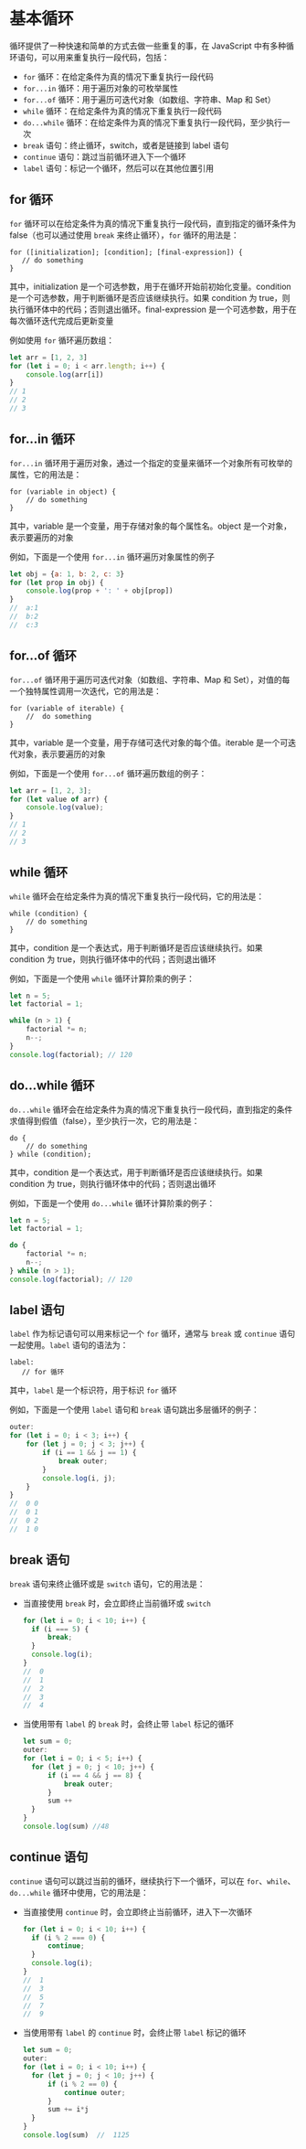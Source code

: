 # 基本循环
循环提供了一种快速和简单的方式去做一些重复的事，在 JavaScript 中有多种循环语句，可以用来重复执行一段代码，包括：
* `for` 循环：在给定条件为真的情况下重复执行一段代码
* `for...in` 循环：用于遍历对象的可枚举属性
* `for...of` 循环：用于遍历可迭代对象（如数组、字符串、Map 和 Set）
* `while` 循环：在给定条件为真的情况下重复执行一段代码
* `do...while` 循环：在给定条件为真的情况下重复执行一段代码，至少执行一次
* `break` 语句：终止循环，switch，或者是链接到 label 语句
* `continue` 语句：跳过当前循环进入下一个循环
* `label` 语句：标记一个循环，然后可以在其他位置引用

## for 循环
`for` 循环可以在给定条件为真的情况下重复执行一段代码，直到指定的循环条件为 false（也可以通过使用 `break` 来终止循环），`for` 循环的用法是：  

```js:no-line-numbers
for ([initialization]; [condition]; [final-expression]) {
   // do something
}
```
其中，initialization 是一个可选参数，用于在循环开始前初始化变量。condition 是一个可选参数，用于判断循环是否应该继续执行。如果 condition 为 true，则执行循环体中的代码；否则退出循环。final-expression 是一个可选参数，用于在每次循环迭代完成后更新变量

例如使用 `for` 循环遍历数组：
```js
let arr = [1, 2, 3]
for (let i = 0; i < arr.length; i++) {
    console.log(arr[i])
}
// 1
// 2
// 3
```

## for...in 循环
`for...in` 循环用于遍历对象，通过一个指定的变量来循环一个对象所有可枚举的属性，它的用法是：

```js:no-line-numbers
for (variable in object) {
    // do something
}
```
其中，variable 是一个变量，用于存储对象的每个属性名。object 是一个对象，表示要遍历的对象

例如，下面是一个使用 `for...in` 循环遍历对象属性的例子
```js
let obj = {a: 1, b: 2, c: 3}
for (let prop in obj) {
    console.log(prop + ': ' + obj[prop])
}
//  a:1
//  b:2
//  c:3
```


## for...of 循环
`for...of` 循环用于遍历可迭代对象（如数组、字符串、Map 和 Set），对值的每一个独特属性调用一次迭代，它的用法是：

```js:no-line-numbers
for (variable of iterable) {
    //  do something
}
```
其中，variable 是一个变量，用于存储可迭代对象的每个值。iterable 是一个可迭代对象，表示要遍历的对象

例如，下面是一个使用 `for...of` 循环遍历数组的例子：

```js
let arr = [1, 2, 3];
for (let value of arr) {
    console.log(value);
}
// 1
// 2
// 3
```



## while 循环
`while` 循环会在给定条件为真的情况下重复执行一段代码，它的用法是：

```js:no-line-numbers
while (condition) {
    // do something
}
```
其中，condition 是一个表达式，用于判断循环是否应该继续执行。如果 condition 为 true，则执行循环体中的代码；否则退出循环

例如，下面是一个使用 `while` 循环计算阶乘的例子：

```js
let n = 5;
let factorial = 1;

while (n > 1) {
    factorial *= n;
    n--;
}
console.log(factorial); // 120
```

## do...while 循环
`do...while` 循环会在给定条件为真的情况下重复执行一段代码，直到指定的条件求值得到假值（false），至少执行一次，它的用法是：

```js:no-line-numbers
do {
    // do something
} while (condition);
```
其中，condition 是一个表达式，用于判断循环是否应该继续执行。如果 condition 为 true，则执行循环体中的代码；否则退出循环

例如，下面是一个使用 `do...while` 循环计算阶乘的例子：

```js
let n = 5;
let factorial = 1;

do {
    factorial *= n;
    n--;
} while (n > 1);
console.log(factorial); // 120
```


## label 语句
`label` 作为标记语句可以用来标记一个 `for` 循环，通常与 `break` 或 `continue` 语句一起使用。`label` 语句的语法为：

```js:no-line-numbers
label:
   // for 循环
```
其中，`label` 是一个标识符，用于标识 `for` 循环

例如，下面是一个使用 `label` 语句和 `break` 语句跳出多层循环的例子：

```js
outer: 
for (let i = 0; i < 3; i++) {
    for (let j = 0; j < 3; j++) {
        if (i == 1 && j == 1) {
            break outer;
        }
        console.log(i, j);
    }
}
//  0 0
//  0 1
//  0 2
//  1 0
```

## break 语句
`break` 语句来终止循环或是 `switch` 语句，它的用法是：

* 当直接使用 `break` 时，会立即终止当前循环或 `switch`
  ```js
  for (let i = 0; i < 10; i++) {
    if (i === 5) {
        break;
    }
    console.log(i);
  }
  //  0
  //  1
  //  2
  //  3
  //  4
  ```
* 当使用带有 `label` 的 `break` 时，会终止带 `label` 标记的循环
  ```js
  let sum = 0;
  outer:
  for (let i = 0; i < 5; i++) {
    for (let j = 0; j < 10; j++) {
        if (i == 4 && j == 8) {
            break outer;
        }
        sum ++
    }
  }
  console.log(sum) //48
  ```

## continue 语句
`continue` 语句可以跳过当前的循环，继续执行下一个循环，可以在 `for`、`while`、`do...while` 循环中使用，它的用法是：

* 当直接使用 `continue` 时，会立即终止当前循环，进入下一次循环
  ```js
  for (let i = 0; i < 10; i++) {
    if (i % 2 === 0) {
        continue;
    }
    console.log(i);
  }
  //  1
  //  3
  //  5
  //  7
  //  9
  ```
* 当使用带有 `label` 的 `continue` 时，会终止带 `label` 标记的循环
  ```js
  let sum = 0;
  outer:
  for (let i = 0; i < 10; i++) {
    for (let j = 0; j < 10; j++) {
        if (i % 2 == 0) {
            continue outer;
        }
        sum += i*j
    }
  }
  console.log(sum)  //  1125
  ```



